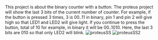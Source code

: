 This project is about the binary counter with a button. 
The proteus project will show the last 3 bits of the current number of counter.
For example, if the button is pressed 3 times, 3 is 00..11 in binary, pin 1 and pin 2 will give high so that LED1 and LED2 will give light.
If you continue to press the button, total of 10 for example, in binary it will be 00..1010. Here, the last 3 bits are 010 so that only LED2 will blink.
![proteusSS](https://user-images.githubusercontent.com/93447954/227734243-12f8da1d-f1f9-4192-ac7d-a0d7e0703366.png)
![proteusSS2](https://user-images.githubusercontent.com/93447954/227734246-1759acc9-a47e-45ad-bbfc-b620d452af00.png)

